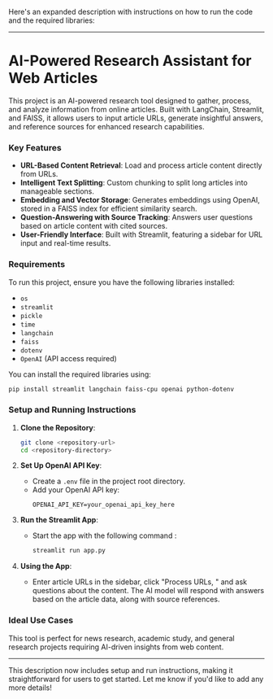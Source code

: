 Here's an expanded description with instructions on how to run the code and the required libraries:

---

# AI-Powered Research Assistant for Web Articles

This project is an AI-powered research tool designed to gather, process, and analyze information from online articles. Built with LangChain, Streamlit, and FAISS, it allows users to input article URLs, generate insightful answers, and reference sources for enhanced research capabilities.

### Key Features
- **URL-Based Content Retrieval**: Load and process article content directly from URLs.
- **Intelligent Text Splitting**: Custom chunking to split long articles into manageable sections.
- **Embedding and Vector Storage**: Generates embeddings using OpenAI, stored in a FAISS index for efficient similarity search.
- **Question-Answering with Source Tracking**: Answers user questions based on article content with cited sources.
- **User-Friendly Interface**: Built with Streamlit, featuring a sidebar for URL input and real-time results.

### Requirements
To run this project, ensure you have the following libraries installed:

- `os`
- `streamlit`
- `pickle`
- `time`
- `langchain`
- `faiss`
- `dotenv`
- `OpenAI` (API access required)

You can install the required libraries using:
```bash
pip install streamlit langchain faiss-cpu openai python-dotenv
```

### Setup and Running Instructions

1. **Clone the Repository**:
   ```bash
   git clone <repository-url>
   cd <repository-directory>
   ```

2. **Set Up OpenAI API Key**:
   - Create a `.env` file in the project root directory.
   - Add your OpenAI API key:
     ```plaintext
     OPENAI_API_KEY=your_openai_api_key_here
     ```

3. **Run the Streamlit App**:
   - Start the app with the following command :
     ```bash
     streamlit run app.py
     ```

4. **Using the App**:
   - Enter article URLs in the sidebar, click "Process URLs, " and ask questions about the content. The AI model will respond with answers based on the article data, along with source references.

### Ideal Use Cases
This tool is perfect for news research, academic study, and general research projects requiring AI-driven insights from web content.

---

This description now includes setup and run instructions, making it straightforward for users to get started. Let me know if you'd like to add any more details!
